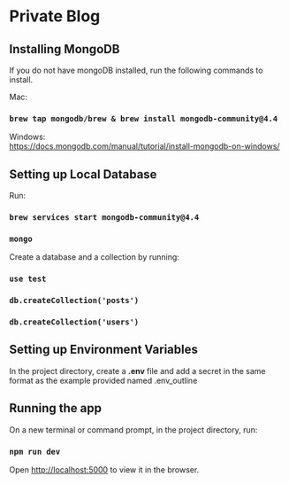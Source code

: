 # Private Blog
## Installing MongoDB

If you do not have mongoDB installed, run the following commands to install. 

Mac: 
### `brew tap mongodb/brew & brew install mongodb-community@4.4`

Windows:  
https://docs.mongodb.com/manual/tutorial/install-mongodb-on-windows/
  
## Setting up Local Database
Run: 
### `brew services start mongodb-community@4.4`
### `mongo`

Create a database and a collection by running:
### `use test`
### `db.createCollection('posts')`
### `db.createCollection('users')`

## Setting up Environment Variables
In the project directory, create a **.env** file and add a secret in the same format as the example provided named .env_outline

## Running the app
On a new terminal or command prompt, in the project directory, run:

### `npm run dev`

Open [http://localhost:5000](http://localhost:5000) to view it in the browser.
